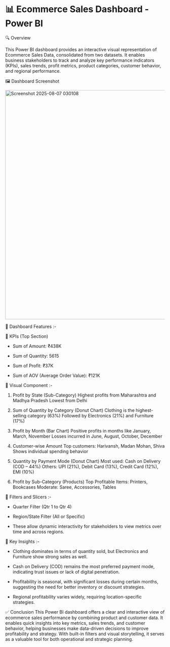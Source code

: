 # 📊 Ecommerce Sales Dashboard - Power BI

🔍 Overview

This Power BI dashboard provides an interactive visual representation of Ecommerce Sales Data, consolidated from two datasets. It enables business stakeholders to track and analyze key performance indicators (KPIs), sales trends, profit metrics, product categories, customer behavior, and regional performance.



🖼️ Dashboard Screenshot


<img width="1298" height="725" alt="Screenshot 2025-08-07 030108" src="https://github.com/user-attachments/assets/bf51db52-cc54-4714-a6d7-1edefb42e16b" />


📌 Dashboard Features :- 

🔢 KPIs (Top Section)
- Sum of Amount: ₹438K

- Sum of Quantity: 5615

- Sum of Profit: ₹37K

- Sum of AOV (Average Order Value): ₹121K



📍 Visual Component :-

1. Profit by State (Sub-Category)
  Highest profits from Maharashtra and Madhya Pradesh
  Lowest from Delhi

2. Sum of Quantity by Category (Donut Chart)
   Clothing is the highest-selling category (63%)
   Followed by Electronics (21%) and Furniture (17%)

3. Profit by Month (Bar Chart)
 Positive profits in months like January, March, November
 Losses incurred in June, August, October, December

4. Customer-wise Amount
   Top customers: Harivansh, Madan Mohan, Shiva
   Shows individual spending behavior

5. Quantity by Payment Mode (Donut Chart)
   Most used: Cash on Delivery (COD – 44%)
   Others: UPI (21%), Debit Card (13%), Credit Card (12%), EMI (10%)

6. Profit by Sub-Category (Products)
   Top Profitable Items: Printers, Bookcases
   Moderate: Saree, Accessories, Tables



🎯 Filters and Slicers :- 

- Quarter Filter (Qtr 1 to Qtr 4)

- Region/State Filter (All or Specific)

- These allow dynamic interactivity for stakeholders to view metrics over time and across regions.



🧠 Key Insights :- 
- Clothing dominates in terms of quantity sold, but Electronics and Furniture show strong sales as well.

- Cash on Delivery (COD) remains the most preferred payment mode, indicating trust issues or lack of digital penetration.

- Profitability is seasonal, with significant losses during certain months, suggesting the need for better inventory or discount strategies.

- Regional profitability varies widely, requiring location-specific strategies.



✅ Conclusion
This Power BI dashboard offers a clear and interactive view of ecommerce sales performance by combining product and customer data. It enables quick insights into key metrics, sales trends, and customer behavior, helping businesses make data-driven decisions to improve profitability and strategy. With built-in filters and visual storytelling, it serves as a valuable tool for both operational and strategic planning.


